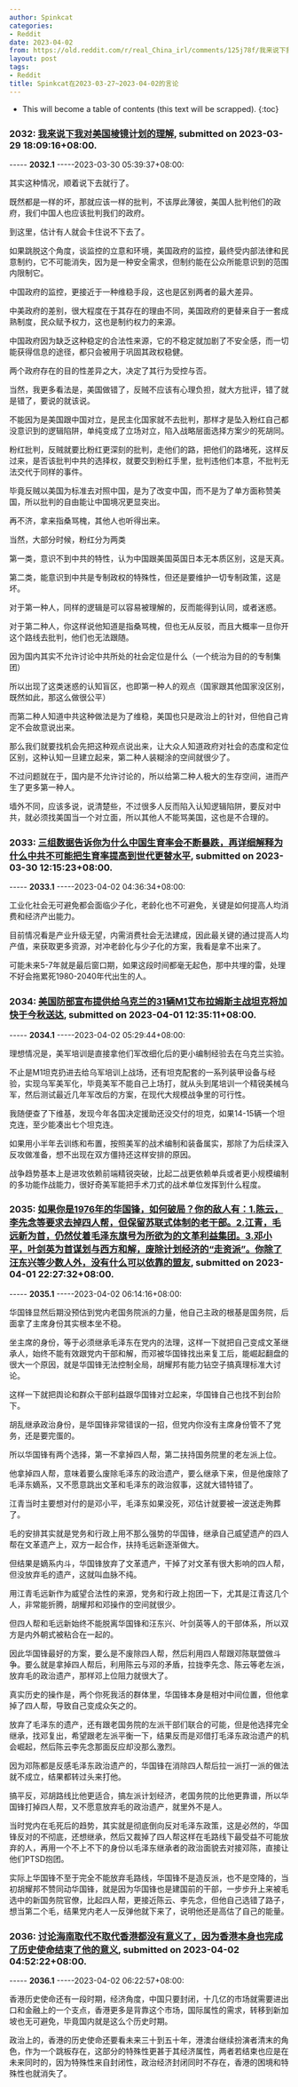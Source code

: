 ```yaml
---
author: Spinkcat
categories:
- Reddit
date: 2023-04-02
from: https://old.reddit.com/r/real_China_irl/comments/125j78f/我来说下我对美国棱镜计划的理解/
layout: post
tags:
- Reddit
title: Spinkcat在2023-03-27~2023-04-02的言论
---
```


* This will become a table of contents (this text will be scrapped).
{:toc}

### 2032: [我来说下我对美国棱镜计划的理解](https://old.reddit.com/r/real_China_irl/comments/125j78f/我来说下我对美国棱镜计划的理解/), submitted on 2023-03-29 18:09:16+08:00.

----- __2032.1__ -----2023-03-30 05:39:37+08:00:

其实这种情况，顺着说下去就行了。

既然都是一样的坏，那就应该一样的批判，不该厚此薄彼，美国人批判他们的政府，我们中国人也应该批判我们的政府。

到这里，估计有人就会卡住说不下去了。

如果跳脱这个角度，谈监控的立意和环境，美国政府的监控，最终受内部法律和民意制约，它不可能消失，因为是一种安全需求，但制约能在公众所能意识到的范围内限制它。

中国政府的监控，更接近于一种维稳手段，这也是区别两者的最大差异。

中美政府的差别，很大程度在于其存在的理由不同，美国政府的更替来自于一套成熟制度，民众赋予权力，这也是制约权力的来源。

中国政府因为缺乏这种稳定的合法性来源，它的不稳定就加剧了不安全感，而一切能获得信息的途径，都只会被用于巩固其政权稳健。

两个政府存在的目的性差异之大，决定了其行为受控与否。

当然，我更多看法是，美国做错了，反贼不应该有心理负担，就大方批评，错了就是错了，要说的就该说。

不能因为是美国跟中国对立，是民主化国家就不去批判，那样才是坠入粉红自己都没意识到的逻辑陷阱，单纯变成了立场对立，陷入战略层面选择方案少的死胡同。

粉红批判，反贼就要比粉红更深刻的批判，走他们的路，把他们的路堵死，这样反过来，是否该批判中共的选择权，就要交到粉红手里，批判违他们本意，不批判无法交代于同样的事件。

毕竟反贼以美国为标准去对照中国，是为了改变中国，而不是为了单方面称赞美国，所以批判的自由能让中国境况更显突出。

再不济，拿来指桑骂槐，其他人也听得出来。

当然，大部分时候，粉红分为两类

第一类，意识不到中共的特性，认为中国跟美国英国日本无本质区别，这是天真。

第二类，能意识到中共是专制政权的特殊性，但还是要维护一切专制政策，这是坏。

对于第一种人，同样的逻辑是可以容易被理解的，反而能得到认同，或者迷惑。

对于第二种人，你这样说他知道是指桑骂槐，但也无从反驳，而且大概率一旦你开这个路线去批判，他们也无法跟随。

因为国内其实不允许讨论中共所处的社会定位是什么（一个统治为目的的专制集团）

所以出现了这类迷惑的认知盲区，也即第一种人的观点（国家跟其他国家没区别，既然如此，那这么做很公平）

而第二种人知道中共这种做法是为了维稳，美国也只是政治上的针对，但他自己肯定不会故意说出来。

那么我们就要找机会先把这种观点说出来，让大众人知道政府对社会的态度和定位区别，这种认知一旦建立起来，第二种人装糊涂的空间就很少了。

不过问题就在于，国内是不允许讨论的，所以给第二种人极大的生存空间，进而产生了更多第一种人。

墙外不同，应该多说，说清楚些，不过很多人反而陷入认知逻辑陷阱，要反对中共，就必须找美国当一个对立面，所以其他人不能骂美国，这也是不合理的。

### 2033: [三组数据告诉你为什么中国生育率会不断暴跌，再详细解释为什么中共不可能把生育率提高到世代更替水平](https://old.reddit.com/r/real_China_irl/comments/126bbu4/三组数据告诉你为什么中国生育率会不断暴跌再详细解释为什么中共不可能把生育率提高到世代更替水平/), submitted on 2023-03-30 12:15:23+08:00.

----- __2033.1__ -----2023-04-02 04:36:34+08:00:

工业化社会无可避免都会面临少子化，老龄化也不可避免，关键是如何提高人均消费和经济产出能力。

目前情况看是产业升级无望，内需消费社会无法建成，因此最关键的通过提高人均产值，来获取更多资源，对冲老龄化与少子化的方案，我看是拿不出来了。

可能未来5-7年就是最后窗口期，如果这段时间都毫无起色，那中共埋的雷，处理不好会拖累死1980-2040年代出生的人。

### 2034: [美国防部宣布提供给乌克兰的31辆M1艾布拉姆斯主战坦克将加快于今秋送达](https://old.reddit.com/r/real_China_irl/comments/128b927/美国防部宣布提供给乌克兰的31辆m1艾布拉姆斯主战坦克将加快于今秋送达/), submitted on 2023-04-01 12:35:11+08:00.

----- __2034.1__ -----2023-04-02 05:29:44+08:00:

理想情况是，美军培训是直接拿他们军改细化后的更小编制经验去在乌克兰实验。

不止是M1坦克扔进去给乌军培训上战场，还有坦克配套的一系列装甲设备与经验，实现乌军美军化，毕竟美军不能自己上场打，就从头到尾培训一个精锐美械乌军，然后测试最近几年军改后的方案，在现代大规模战争里的可行性。

我随便查了下维基，发现今年各国决定援助还没交付的坦克，如果14-15辆一个坦克连，至少能凑出七个坦克连。

如果用小半年去训练和布置，按照美军的战术编制和装备属实，那除了为后续深入反攻做准备，想不出现在双方僵持还这样安排的原因。

战争趋势基本上是进攻依赖前端精锐突破，比起二战更依赖单兵或者更小规模编制的多功能作战能力，很好奇美军能把手术刀式的战术单位发挥到什么程度。

### 2035: [如果你是1976年的华国锋，如何破局？你的敌人有：1.陈云，李先念等要求去掉四人帮，但保留苏联式体制的老干部。2.江青，毛远新为首，仍然仗着毛泽东旗号为所欲为的文革利益集团。3.邓小平，叶剑英为首谋划与西方和解，废除计划经济的“走资派”。你除了汪东兴等少数人外，没有什么可以依靠的盟友](https://old.reddit.com/r/real_China_irl/comments/128nzzd/如果你是1976年的华国锋如何破局你的敌人有1陈云李先念等要求去掉四人帮但保留苏联式体制的老干部2江/), submitted on 2023-04-01 22:27:32+08:00.

----- __2035.1__ -----2023-04-02 06:14:16+08:00:

华国锋显然后期没预估到党内老国务院派的力量，他自己主政的根基是国务院，后面拿了主席身份其实根本坐不稳。

坐主席的身份，等于必须继承毛泽东在党内的法理，这样一下就把自己变成文革继承人，始终不能有效跟党内干部和解，而邓被华国锋找出来复工后，能崛起翻盘的很大一个原因，就是华国锋无法控制全局，胡耀邦有能力钻空子搞真理标准大讨论。

这样一下就把舆论和群众干部利益跟华国锋对立起来，华国锋自己也找不到台阶下。

胡乱继承政治身份，是华国锋非常错误的一招，但党内你没有主席身份管不了党务，还是要完蛋的。

所以华国锋有两个选择，第一不拿掉四人帮，第二扶持国务院里的老左派上位。

他拿掉四人帮，意味着要么废除毛泽东的政治遗产，要么继承下来，但是他废除了毛泽东嫡系，又不愿意跳出文革和毛泽东的政治叙事，这就大错特错了。

江青当时主要想对付的是邓小平，毛泽东如果没死，邓估计就要被一波送走殉葬了。

毛的安排其实就是党务和行政上用不那么强势的华国锋，继承自己威望遗产的四人帮在文革遗产上，双方一起合作，扶持毛远新逐渐做大。

但结果是嫡系内斗，华国锋放弃了文革遗产，干掉了对文革有很大影响的四人帮，但没放弃毛的遗产，这就叫血脉不纯。

用江青毛远新作为威望合法性的来源，党务和行政上抱团一下，尤其是江青这几个人，非常能折腾，胡耀邦和邓操作的空间就很少。

但四人帮和毛远新始终不能脱离华国锋和汪东兴、叶剑英等人的干部体系，所以双方是内外朝式被粘合在一起的。

因此华国锋最好的方案，要么是不废除四人帮，然后利用四人帮跟邓陈联盟做斗争。要么就是拿掉四人帮后，利用陈云与邓的矛盾，拉拢李先念、陈云等老左派，放弃毛的政治遗产，那样邓上位阻力就很大了。

真实历史的操作是，两个你死我活的群体里，华国锋本身是相对中间位置，但他拿掉了四人帮，导致自己变成众矢之的。

放弃了毛泽东的遗产，还有跟老国务院的左派干部们联合的可能，但是他选择完全继承，找邓复出，希望跟老左派平衡一下，结果反而是邓借打毛泽东政治遗产的机会崛起，然后陈云李先念那面反应却没那么激烈。

因为邓陈都是反感毛泽东政治遗产的，华国锋在消除四人帮后拉一派打一派的做法就不成立，结果都转过头来打他。

搞平反，邓胡路线比他更适合，搞左派计划经济，老国务院的比他更靠谱，所以华国锋打掉四人帮，又不愿意放弃毛的政治遗产，就里外不是人。

当时党内在毛死后的趋势，其实就是彻底倒向反对毛泽东政策，这是必然的，华国锋反对的不彻底，还想继承，然后又裁掉了四人帮这样在毛路线下最受益不可能放弃的人，再用一个不上不下的身份以毛泽东继承者的政治面貌去对接邓陈，直接让他们PTSD抱团。

实际上华国锋不至于完全不能放弃毛路线，华国锋不是造反派，也不是空降的，当初胡耀邦不赞同动华国锋，就是因为华国锋也是建国前的干部，一步步升上来被毛选中的新国务院官僚，比起四人帮，更接近陈云、李先念，但他自己选错了路子，想当第二个毛，结果党内老人一反弹他就下来了，说明他还是高估了自己的能量。

### 2036: [讨论海南取代不取代香港都没有意义了，因为香港本身也完成了历史使命结束了他的意义](https://old.reddit.com/r/China_irl/comments/128ygvo/讨论海南取代不取代香港都没有意义了因为香港本身也完成了历史使命结束了他的意义/), submitted on 2023-04-02 04:52:22+08:00.

----- __2036.1__ -----2023-04-02 06:22:57+08:00:

香港历史使命还有一段时期，经济角度，中国只要封闭，十几亿的市场就需要进出口和金融上的一个支点，香港更多是背靠这个市场，国际属性的需求，转移到新加坡也无可避免，毕竟国内就是这么个历史时期。

政治上的，香港的历史使命还要看未来三十到五十年，港澳台继续扮演者清末的角色，作为一个跳板存在，这部分的特殊性更甚于其经济属性，两者若结束也应是在未来同时的，因为特殊性来自封闭性，政治经济封闭同时不存在，香港的困境和特殊性也就消失了。

